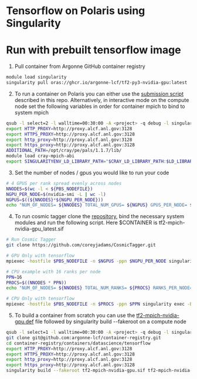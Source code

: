 # Tensorflow on Polaris using Singularity

# Run with prebuilt tensorflow image 

1. Pull container from Argonne GitHub container registry

```bash
module load singularity
singularity pull oras://ghcr.io/argonne-lcf/tf2-py3-nvidia-gpu:latest
```

2. To run a container on Polaris you can either use the [submission script](job_submission.sh) described in this repo. Alternatively, in interactive mode on the compute node set the following variables in order for container mpich to bind to system mpich

```bash
qsub -l select=2 -l walltime=00:30:00 -A <project> -q debug -l singularity_fakeroot=true -l filesystems=home:grand -I
export HTTP_PROXY=http://proxy.alcf.anl.gov:3128
export HTTPS_PROXY=http://proxy.alcf.anl.gov:3128
export http_proxy=http://proxy.alcf.anl.gov:3128
export https_proxy=http://proxy.alcf.anl.gov:3128
ADDITIONAL_PATH=/opt/cray/pe/pals/1.1.7/lib/
module load cray-mpich-abi
export SINGULARITYENV_LD_LIBRARY_PATH="$CRAY_LD_LIBRARY_PATH:$LD_LIBRARY_PATH:$ADDITIONAL_PATH"
```

3. Set the number of nodes / gpus you would like to run your code

```bash
# 4 GPUS per rank spread evenly across nodes
NNODES=$(wc -l < ${PBS_NODEFILE})
NGPU_PER_NODE=$(nvidia-smi -L | wc -l)
NGPUS=$((${NNODES}*${NGPU_PER_NODE}))
echo "NUM_OF_NODES= ${NNODES} TOTAL_NUM_GPUS= ${NGPUS} GPUS_PER_NODE= ${NGPU_PER_NODE}"
```

4. To run cosmic tagger clone the [repository](https://github.com/coreyjadams/CosmicTagger), bind the necessary system modules and run the following script. Here $CONTAINER is tf2-mpich-nvidia-gpu_latest.sif

```bash
# Run Cosmic Tagger
git clone https://github.com/coreyjadams/CosmicTagger.git

# GPU Only with tensorflow
mpiexec -hostfile $PBS_NODEFILE -n $NGPUS -ppn $NGPU_PER_NODE singularity exec -B /opt/nvidia -B /var/run/palsd/ -B /opt/cray/pe -B /opt/cray/libfabric $CONTAINER python3 CosmicTagger/bin/exec.py --config-name a21 framework=tensorflow run.id=test-1 run.compute_mode=GPU run.distributed=True run.precision="float32" run.minibatch_size=2 run.iterations=20

# CPU example with 16 ranks per node
PPN=16
PROCS=$((NNODES * PPN))
echo "NUM_OF_NODES= ${NNODES} TOTAL_NUM_RANKS= ${PROCS} RANKS_PER_NODE= ${PPN}"

# CPU Only with tensorflow
mpiexec -hostfile $PBS_NODEFILE -n $PROCS -ppn $PPN singularity exec -B /opt/nvidia -B /var/run/palsd/ -B /opt/cray/pe -B /opt/cray/libfabric $CONTAINER python3 CosmicTagger/bin/exec.py --config-name a21 framework=tensorflow run.id=test-1 run.compute_mode=CPU run.distributed=True run.precision="float32" run.minibatch_size=2 run.iterations=20
```

5. To build a container from scratch you can use the [tf2-mpich-nvidia-gpu.def](tf2-mpich-nvidia-gpu.def) file followed by singularity build --fakeroot on a compute node

```bash
qsub -l select=1 -l walltime=00:30:00 -A <project> -q debug -l singularity_fakeroot=true -l filesystems=home:grand -I
git clone git@github.com:argonne-lcf/container-registry.git
cd container-registry/containers/datascience/tensorflow
export HTTP_PROXY=http://proxy.alcf.anl.gov:3128
export HTTPS_PROXY=http://proxy.alcf.anl.gov:3128
export http_proxy=http://proxy.alcf.anl.gov:3128
export https_proxy=http://proxy.alcf.anl.gov:3128
singularity build --fakeroot tf2-mpich-nvidia-gpu.sif tf2-mpich-nvidia-gpu.def
```
